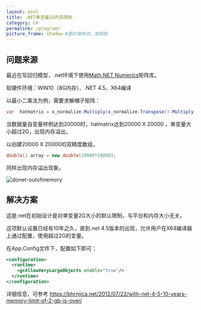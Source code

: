 ```yaml
---
layout: post
title: .NET单变量2G内存限制
category: C#
permalink: /program/
picture_frame: shadow #图片框样式，加阴影
---
```


## 问题来源

最近在写回归模型，.net环境下使用[Math.NET Numerics](https://numerics.mathdotnet.com/#Math-NET-Numerics)矩阵库。

软硬件环境：WIN10（8G内存）、.NET 4.5、X64编译

以最小二乘法为例，需要求解帽子矩阵：

```c#
var  hatmatrix = x_normalize.Multiply(x_normalize.Transpose().Multiply(x_normalize).Inverse()).Multiply(x_normalize.Transpose());
```



当数据量自变量样例达到20000时，hatmatrix达到20000 X 20000 ，单变量大小超过2G，出现内存溢出。



以创建20000 X 20000的双精度数组，

```c#
double[] array = new double[20000*20000];
```

同样出现内存溢出现象。

![donet-outofmemory](D:\github\xwhsky.github.io\images\_posts\donet-outofmemory.png)

## 解决方案

这是.net在初始设计是对单变量2G大小的默认限制，与平台和内存大小无关。

这项默认设置已经有10年之久，直到.net 4.5版本的出现，允许用户在X64编译器上通过配置，使用超过2G的变量。

在App.Config文件下，配置如下即可：

```xml
<configuration>
  <runtime>
    <gcAllowVeryLargeObjects enable="true"/>
  </runtime>
</configuration>
```



详细信息，可参考 https://bhrnjica.net/2012/07/22/with-net-4-5-10-years-memory-limit-of-2-gb-is-over/





